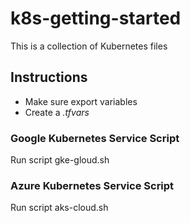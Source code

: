 # k8s-getting-started
This is a collection of Kubernetes files
## Instructions
- Make sure export variables
- Create a *.tfvars*

### Google Kubernetes Service Script
Run script gke-gloud.sh <br>
### Azure Kubernetes Service Script
Run script aks-cloud.sh <br>